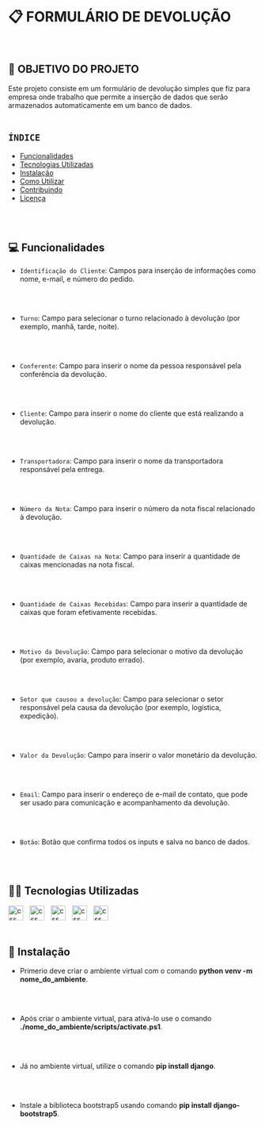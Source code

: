 # 📋 FORMULÁRIO DE DEVOLUÇÃO
<BR>

## 🎯 OBJETIVO DO PROJETO

Este projeto consiste em um formulário de devolução simples que fiz para empresa onde trabalho que permite a inserção de dados que serão armazenados automaticamente em um banco de dados.
<br>
<br>

## `ÍNDICE`
- [Funcionalidades](#funcionalidades)
- [Tecnologias Utilizadas](#tecnologias-utilizadas)
- [Instalação](#instalação)
- [Como Utilizar](#como-utilizar)
- [Contribuindo](#contribuindo)
- [Licença](#licença)
<br>
<br>

## 💻 Funcionalidades 
- `Identificação do Cliente`: Campos para inserção de informações como nome, e-mail, e número do pedido.
<br>
<br>


- `Turno`: Campo para selecionar o turno relacionado à devolução (por exemplo, manhã, tarde, noite).
<br>
<br>


- `Conferente`: Campo para inserir o nome da pessoa responsável pela conferência da devolução.
<br>
<br>


- `Cliente`: Campo para inserir o nome do cliente que está realizando a devolução.
<br>
<br>

- `Transportadora`: Campo para inserir o nome da transportadora responsável pela entrega.
<br>
<br>

- `Número da Nota`: Campo para inserir o número da nota fiscal relacionado à devolução.
<br>
<br>

- `Quantidade de Caixas na Nota`: Campo para inserir a quantidade de caixas mencionadas na nota fiscal.
<br>
<br>

- `Quantidade de Caixas Recebidas`: Campo para inserir a quantidade de caixas que foram efetivamente recebidas.
<br>
<br>

- `Motivo da Devolução`: Campo para selecionar o motivo da devolução (por exemplo, avaria, produto errado).
<br>
<br>

- `Setor que causou a devolução`: Campo para selecionar o setor responsável pela causa da devolução (por exemplo, logística, expedição).
<br>
<br>

- `Valor da Devolução`: Campo para inserir o valor monetário da devolução.
<br>
<br>

- `Email`: Campo para inserir o endereço de e-mail de contato, que pode ser usado para comunicação e acompanhamento da devolução.
<br>
<br>

- `Botão`: Botão que confirma todos os inputs e salva no banco de dados.
<br>
<br>

## 👩‍💻 Tecnologias Utilizadas
<img 
    align = "left"
    alt="css"
    title = "Python"
    width="30px"
    style="padding-right: 10px;"
    src="https://cdn.jsdelivr.net/gh/devicons/devicon@latest/icons/python/python-original.svg" />
<img 
    align = "left"
    alt="css"
    title = "Django"
    width="30px"
    style="padding-right: 10px;"
    src="https://cdn.jsdelivr.net/gh/devicons/devicon@latest/icons/django/django-plain.svg" />
 <img 
    align = "left"
    alt="css"
    title = "Html"
    width="30px"
    style="padding-right: 10px;"
    src="https://cdn.jsdelivr.net/gh/devicons/devicon@latest/icons/html5/html5-original.svg" />
<img
    align = "left"
    alt="css"
    title = "CSS"
    width="30px"
    style="padding-right: 10px;"
    src="https://cdn.jsdelivr.net/gh/devicons/devicon@latest/icons/css3/css3-original.svg" />
 <img  
    align = "left"
    alt="css"
    title = "MySQL"
    width="30px"
    style="padding-right: 10px;"
    src="https://cdn.jsdelivr.net/gh/devicons/devicon@latest/icons/mysql/mysql-original.svg" />
<br>
<br>
<br>

## 🔨 Instalação
- Primerio deve criar o ambiente virtual com o comando **python venv -m nome_do_ambiente**.
<br>
<br>

- Após criar o ambiente virtual, para ativá-lo use o comando **./nome_do_ambiente/scripts/activate.ps1**.
<br>
<br>

- Já no ambiente virtual, utilize o comando **pip install django**.
<br>
<br>

- Instale a biblioteca bootstrap5 usando comando **pip install django-bootstrap5**.
<br>
<br>
